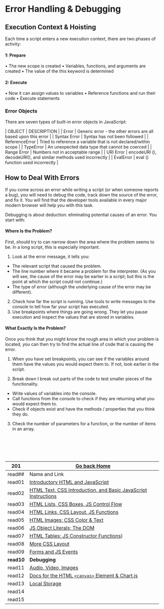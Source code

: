 # Error Handling & Debugging

## Execution Context & Hoisting

Each time a script enters a new execution context, there are two phases of activity:

#### 1: Prepare

• The new scope is created
• Variables, functions, and arguments are created
• The value of the this keyword is determined

#### 2: Execute

• Now it can assign values to variables
• Reference functions and run their code
• Execute statements

### Error Objects

There are seven types of built-in error objects in JavaScript:

| OBJECT | DESCRIPTION |
| Error | Generic error - the other errors are all based upon this error |
| Syntax Error | Syntax has not been followed |
| ReferenceError | Tried to reference a variable that is not declared/within scope |
| TypeError | An unexpected data type that cannot be coerced |
| Range Error | Numbers not in acceptable range |
| URI Error | encodeURI (), decodeURI(), and similar methods used incorrectly |
| EvalError | eval () function used incorrectly |


## How to Deal With Errors

If you come across an error while writing a script (or when someone reports a bug), you will need to debug the code, track down the source of the error, and fix it.
You will find that the developer tools available in every major modern browser will help you with this task.

Debugging is about deduction: eliminating potential causes of an error. You start with:

#### Where Is the Problem?

First, should try to can narrow down the area where the problem seems to be. In a long script, this is especially important.

1. Look at the error message, it tells you:

- The relevant script that caused the problem.
- The line number where it became a problem for the interpreter. (As you will see, the cause of the error may be earlier in a script; but this is the point at which the script could not continue.)
- The type of error (although the underlying cause of the error may be different).

2. Check how far the script is running. Use tools to write messages to the console to tell how far your script has executed.
3. Use breakpoints where things are going wrong. They let you pause execution and inspect the values that are stored in variables.

#### What Exactly Is the Problem?
Once you think that you might know the rough area in which your problem is located, you can then try to find the actual line of code that is causing the error.

1. When you have set breakpoints, you can see if the variables around them have the values you would expect them to. If not, look earlier in the script.

2. Break down I break out parts of the code to test smaller pieces of the functionality.
- Write values of variables into the console.
- Call functions from the console to check if they are returning what you would expect them to.
- Check if objects exist and have the methods / properties that you think they do.

3. Check the number of parameters for a function, or the number of items in an array.


<br/><br/> 
<br/><br/>  



|201| [Go back Home](https://suhaib-ersan.github.io/reading-notes/) |
|-|-|
| read## | Name and Link |
| read01 | [Introductory HTML and JavaScript](https://suhaib-ersan.github.io/reading-notes/201/read01) |
| read02 | [HTML Text, CSS Introduction, and Basic JavaScript Instructions](https://suhaib-ersan.github.io/reading-notes/201/read02) |
| read03 | [HTML Lists, CSS Boxes, JS Control Flow](https://suhaib-ersan.github.io/reading-notes/201/read03) |
| read04 | [HTML Links, CSS Layout, JS Functions](https://suhaib-ersan.github.io/reading-notes/201/read04) |
| read05 | [HTML Images; CSS Color & Text](https://suhaib-ersan.github.io/reading-notes/201/read05) |
| read06 | [JS Object Literals; The DOM](https://suhaib-ersan.github.io/reading-notes/201/read06) |
| read07 | [HTML Tables; JS Constructor Functions](https://suhaib-ersan.github.io/reading-notes/201/read07)) |
| read08 | [More CSS Layout](https://suhaib-ersan.github.io/reading-notes/201/read08) |
| read09 | [Forms and JS Events](https://suhaib-ersan.github.io/reading-notes/201/read09) |
| **read10** | **Debugging** |
| read11 | [Audio, Video, Images](https://suhaib-ersan.github.io/reading-notes/201/read11) |
| read12 | [Docs for the HTML `<canvas>` Element & Chart.js](https://suhaib-ersan.github.io/reading-notes/201/read12) |
| read13 | [Local Storage](https://suhaib-ersan.github.io/reading-notes/201/read13) |
| read14 | [](https://suhaib-ersan.github.io/reading-notes/201/read14) |
| read15 | [](https://suhaib-ersan.github.io/reading-notes/201/read15) |
